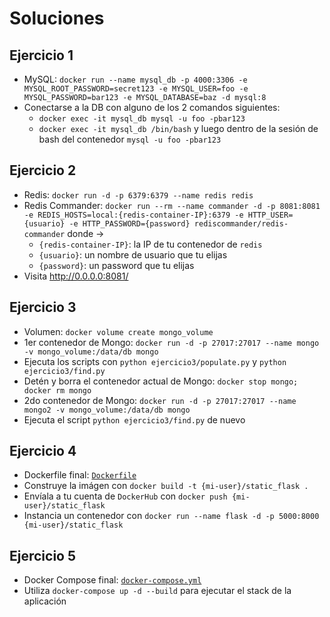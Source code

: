 # Soluciones

## Ejercicio 1

- MySQL: `docker run --name mysql_db -p 4000:3306 -e MYSQL_ROOT_PASSWORD=secret123 -e MYSQL_USER=foo -e MYSQL_PASSWORD=bar123 -e MYSQL_DATABASE=baz -d mysql:8`
- Conectarse a la DB con alguno de los 2 comandos siguientes:
  - `docker exec -it mysql_db mysql -u foo -pbar123`
  - `docker exec -it mysql_db /bin/bash` y luego dentro de la sesión de bash del contenedor `mysql -u foo -pbar123`

## Ejercicio 2

- Redis: `docker run -d -p 6379:6379 --name redis redis`
- Redis Commander: `docker run --rm --name commander -d -p 8081:8081 -e REDIS_HOSTS=local:{redis-container-IP}:6379 -e HTTP_USER={usuario} -e HTTP_PASSWORD={password} rediscommander/redis-commander` donde ->
  - `{redis-container-IP}`: la IP de tu contenedor de `redis`
  - `{usuario}`: un nombre de usuario que tu elijas
  - `{password}`: un password que tu elijas
- Visita <http://0.0.0.0:8081/>

## Ejercicio 3

- Volumen: `docker volume create mongo_volume`
- 1er contenedor de Mongo: `docker run -d -p 27017:27017 --name mongo -v mongo_volume:/data/db mongo`
- Ejecuta los scripts con `python ejercicio3/populate.py` y `python ejercicio3/find.py`
- Detén y borra el contenedor actual de Mongo: `docker stop mongo; docker rm mongo`
- 2do contenedor de Mongo: `docker run -d -p 27017:27017 --name mongo2 -v mongo_volume:/data/db mongo`
- Ejecuta el script `python ejercicio3/find.py` de nuevo

## Ejercicio 4

- Dockerfile final: [`Dockerfile`](ejercicio-4/Dockerfile)
- Construye la imágen con `docker build -t {mi-user}/static_flask .`
- Envíala a tu cuenta de `DockerHub` con `docker push {mi-user}/static_flask`
- Instancia un contenedor con `docker run --name flask -d -p 5000:8000 {mi-user}/static_flask`

## Ejercicio 5

- Docker Compose final: [`docker-compose.yml`](ejercicio-5/docker-compose.yml)
- Utiliza `docker-compose up -d --build` para ejecutar el stack de la aplicación
